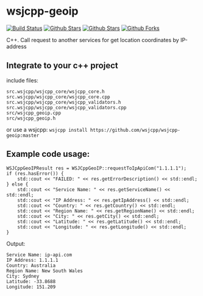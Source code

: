 # wsjcpp-geoip

[![Build Status](https://api.travis-ci.org/wsjcpp/wsjcpp-geoip.svg?branch=master)](https://travis-ci.org/wsjcpp/wsjcpp-geoip) [![Github Stars](https://img.shields.io/github/stars/wsjcpp/wsjcpp-geoip.svg?label=github%20%E2%98%85)](https://github.com/wsjcpp/wsjcpp-geoip) [![Github Stars](https://img.shields.io/github/contributors/wsjcpp/wsjcpp-geoip.svg)](https://github.com/wsjcpp/wsjcpp-geoip) [![Github Forks](https://img.shields.io/github/forks/wsjcpp/wsjcpp-geoip.svg?label=github%20forks)](https://github.com/wsjcpp/wsjcpp-geoip/network/members)

C++. Call request to another services for get location coordinates by IP-address

## Integrate to your c++ project
include files:

    src.wsjcpp/wsjcpp_core/wsjcpp_core.h
    src.wsjcpp/wsjcpp_core/wsjcpp_core.cpp
    src.wsjcpp/wsjcpp_core/wsjcpp_validators.h
    src.wsjcpp/wsjcpp_core/wsjcpp_validators.cpp
    src/wsjcpp_geoip.cpp
    src/wsjcpp_geoip.h

or use a wsjcpp: `wsjcpp install https://github.com/wsjcpp/wsjcpp-geoip:master`

## Example code usage:

```
WSJCppGeoIPResult res = WSJCppGeoIP::requestToIpApiCom("1.1.1.1");
if (res.hasError()) {
    std::cout << "FAILED: " << res.getErrorDescription() << std::endl;
} else {
    std::cout << "Service Name: " << res.getServiceName() << std::endl;
    std::cout << "IP Address: " << res.getIpAddress() << std::endl;
    std::cout << "Country: " << res.getCountry() << std::endl;
    std::cout << "Region Name: " << res.getRegionName() << std::endl;
    std::cout << "City: " << res.getCity() << std::endl;
    std::cout << "Latitude: " << res.getLatitude() << std::endl;
    std::cout << "Longitude: " << res.getLongitude() << std::endl;
}
```

Output:
```
Service Name: ip-api.com
IP Address: 1.1.1.1
Country: Australia
Region Name: New South Wales
City: Sydney
Latitude: -33.8688
Longitude: 151.209
```